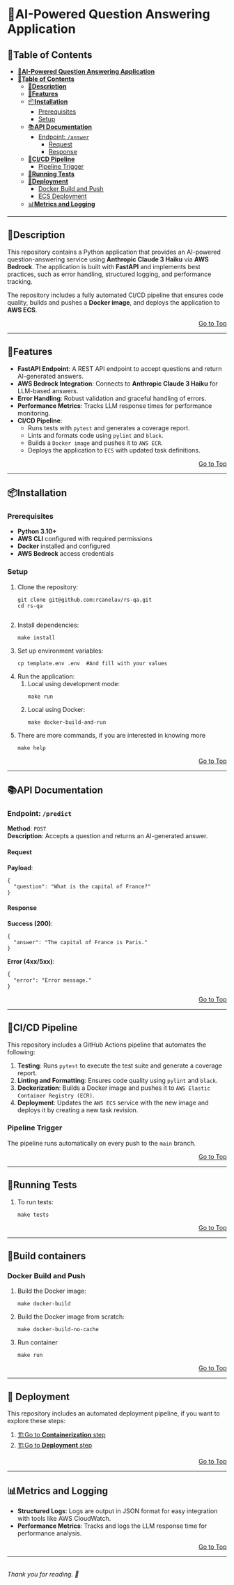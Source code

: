 <!DOCTYPE html>
<html>
<head>
    <title>AI-Powered Question Answering Application</title>
</head>
<body>

<h1 id="ai-powered-question-answering-application">🏡AI-Powered Question Answering Application</h1>

<h2 id="table-of-contents">📙<strong>Table of Contents</strong></h2>
<ul>
    <li><a href="#ai-powered-question-answering-application"><strong>🏡AI-Powered Question Answering Application</strong></a></li>
    <li><a href="#table-of-contents">📙<strong>Table of Contents</strong></a>
        <ul>
            <li><a href="#description">🏡<strong>Description</strong></a></li>
            <li><a href="#features">📗<strong>Features</strong></a></li>
            <li><a href="#installation">📦<strong>Installation</strong></a>
                <ul>
                    <li><a href="#prerequisites">Prerequisites</a></li>
                    <li><a href="#setup">Setup</a></li>
                </ul>
            </li>
            <li><a href="#api-documentation">📚<strong>API Documentation</strong></a>
                <ul>
                    <li><a href="#endpoint-answer">Endpoint: <code>/answer</code></a>
                        <ul>
                            <li><a href="#request">Request</a></li>
                            <li><a href="#response">Response</a></li>
                        </ul>
                    </li>
                </ul>
            </li>
            <li><a href="#cicd-pipeline">🔄<strong>CI/CD Pipeline</strong></a>
                <ul>
                    <li><a href="#pipeline-trigger">Pipeline Trigger</a></li>
                </ul>
            </li>
            <li><a href="#running-tests">🧪<strong>Running Tests</strong></a></li>
            <li><a href="#deployment">🚀<strong>Deployment</strong></a>
                <ul>
                    <li><a href="#docker-build-and-push">Docker Build and Push</a></li>
                    <li><a href="#ecs-deployment">ECS Deployment</a></li>
                </ul>
            </li>
            <li><a href="#metrics-and-logging">📊<strong>Metrics and Logging</strong></a></li>
        </ul>
    </li>
</ul>

<hr>

<h2 id="description">🏡<strong>Description</strong></h2>
<p>This repository contains a Python application that provides an AI-powered question-answering service using <strong>Anthropic Claude 3 Haiku</strong> via <strong>AWS Bedrock</strong>. The application is built with <strong>FastAPI</strong> and implements best practices, such as error handling, structured logging, and performance tracking.</p>

<p>The repository includes a fully automated CI/CD pipeline that ensures code quality, builds and pushes a <strong>Docker image</strong>, and deploys the application to <strong>AWS ECS</strong>.</p>

<div style="text-align: right;">
  <a href="#table-of-contents">Go to Top</a>
</div>

<hr>

<h2 id="features">📗<strong>Features</strong></h2>
<ul>
    <li><strong>FastAPI Endpoint</strong>: A REST API endpoint to accept questions and return AI-generated answers.</li>
    <li><strong>AWS Bedrock Integration</strong>: Connects to <strong>Anthropic Claude 3 Haiku</strong> for LLM-based answers.</li>
    <li><strong>Error Handling</strong>: Robust validation and graceful handling of errors.</li>
    <li><strong>Performance Metrics</strong>: Tracks LLM response times for performance monitoring.</li>
    <li><strong>CI/CD Pipeline</strong>:
        <ul>
            <li>Runs tests with <code>pytest</code> and generates a coverage report.</li>
            <li>Lints and formats code using <code>pylint</code> and <code>black</code>.</li>
            <li>Builds a <code>Docker image</code> and pushes it to <code>AWS ECR</code>.</li>
            <li>Deploys the application to <code>ECS</code> with updated task definitions.</li>
        </ul>
    </li>
</ul>

<div style="text-align: right;">
  <a href="#table-of-contents">Go to Top</a>
</div>

<hr>

<h2 id="installation">📦<strong>Installation</strong></h2>

<h3 id="prerequisites">Prerequisites</h3>
<ul>
    <li><strong>Python 3.10+</strong></li>
    <li><strong>AWS CLI</strong> configured with required permissions</li>
    <li><strong>Docker</strong> installed and configured</li>
    <li><strong>AWS Bedrock</strong> access credentials</li>
</ul>

<h3 id="setup">Setup</h3>
<ol>
    <li>Clone the repository:
        <pre><code>git clone git@github.com:rcanelav/rs-qa.git
cd rs-qa
        </code></pre>
    </li>
    <li>Install dependencies:
        <pre><code>make install</code></pre>
    </li>
    <li>Set up environment variables:
        <pre><code>cp template.env .env  #And fill with your values</code></pre>
    </li>
    <li>Run the application:
        <ol>
            <li>Local using development mode:
                <pre><code>make run</code></pre>
            </li>
            <li>Local using Docker:
                <pre><code>make docker-build-and-run</code></pre>
            </li>
        </ol>
    </li>
    <li>There are more commands, if you are interested in knowing more
        <pre><code>make help</code></pre>
    </li>
</ol>

<div style="text-align: right;">
  <a href="#table-of-contents">Go to Top</a>
</div>

<hr>

<h2 id="api-documentation">📚<strong>API Documentation</strong></h2>

<h3 id="endpoint-answer">Endpoint: <code>/predict</code></h3>

<p><strong>Method</strong>: <code>POST</code><br>
<strong>Description</strong>: Accepts a question and returns an AI-generated answer.</p>

<h4 id="request">Request</h4>
<p><strong>Payload</strong>:</p>
<pre><code>{
  "question": "What is the capital of France?"
}
</code></pre>

<h4 id="response">Response</h4>
<p><strong>Success (200)</strong>:</p>
<pre><code>{
  "answer": "The capital of France is Paris."
}
</code></pre>
<p><strong>Error (4xx/5xx)</strong>:</p>
<pre><code>{
  "error": "Error message."
}
</code></pre>

<div style="text-align: right;">
  <a href="#table-of-contents">Go to Top</a>
</div>
<hr>

<h2 id="cicd-pipeline">🔄<strong>CI/CD Pipeline</strong></h2>

<p>This repository includes a GitHub Actions pipeline that automates the following:</p>
<ol>
    <li><strong>Testing</strong>: Runs <code>pytest</code> to execute the test suite and generate a coverage report.</li>
    <li><strong>Linting and Formatting</strong>: Ensures code quality using <code>pylint</code> and <code>black</code>.</li>
    <li><strong>Dockerization</strong>: Builds a Docker image and pushes it to <code>AWS Elastic Container Registry (ECR)</code>.</li>
    <li><strong>Deployment</strong>: Updates the <code>AWS ECS</code> service with the new image and deploys it by creating a new task revision.</li>
</ol>

<h3 id="pipeline-trigger">Pipeline Trigger</h3>
<p>The pipeline runs automatically on every push to the <code>main</code> branch.</p>

<div style="text-align: right;">
  <a href="#table-of-contents">Go to Top</a>
</div>

<hr>

<h2 id="running-tests">🧪<strong>Running Tests</strong></h2>

<ol>
    <li>To run tests:
        <pre><code>make tests</code></pre>
    </li>
</ol>

<div style="text-align: right;">
  <a href="#table-of-contents">Go to Top</a>
</div>
<hr>

<h2 id="deployment">🚀<strong>Build containers</strong></h2>

<h3 id="docker-build-and-push">Docker Build and Push</h3>
<ol>
    <li>Build the Docker image:
        <pre><code>make docker-build</code></pre>
    </li>
    <li>Build the Docker image from scratch:
        <pre><code>make docker-build-no-cache</code></pre>
    </li>
    <li>Run container
        <pre><code>make run</code></pre>
    </li>
</ol>

<div style="text-align: right;">
  <a href="#table-of-contents">Go to Top</a>
</div>

<hr>

<h2 id="ecs-deployment">🚀 <strong>Deployment</strong></h2>

<p>This repository includes an automated deployment pipeline, if you want to explore these steps:</p>
  <ol>
    <li><a href="./.github/workflows/_deploy.yml#L39">🏗️Go to <strong>Containerization</strong> step</a></li>
  <li><a href="./.github/workflows/_deploy.yml#L64">🏗️Go to <strong>Deployment</strong> step</a></li>
  </ol>

<div style="text-align: right;">
  <a href="#table-of-contents">Go to Top</a>
</div>

<hr>

<h2 id="metrics-and-logging">📊<strong>Metrics and Logging</strong></h2>

<ul>
    <li><strong>Structured Logs</strong>: Logs are output in JSON format for easy integration with tools like AWS CloudWatch.</li>
    <li><strong>Performance Metrics</strong>: Tracks and logs the LLM response time for performance analysis.</li>
</ul>
<div style="text-align: right;">
  <a href="#table-of-contents">Go to Top</a>
</div>


<hr>
<br>
<i>Thank you for reading. 🚀</i>